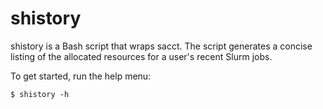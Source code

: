 # shistory

shistory is a Bash script that wraps sacct. The script generates a concise listing of the allocated resources for a user's recent Slurm jobs.

To get started, run the help menu:

```
$ shistory -h
```
